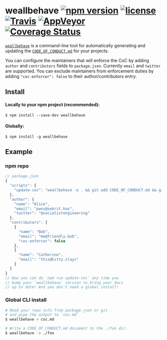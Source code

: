 # weallbehave [![npm version](https://img.shields.io/npm/v/weallbehave.svg)](https://npm.im/weallbehave) [![license](https://img.shields.io/npm/l/weallbehave.svg)](https://npm.im/weallbehave) [![Travis](https://img.shields.io/travis/wealljs/weallbehave.svg)](https://travis-ci.org/wealljs/weallbehave) [![AppVeyor](https://ci.appveyor.com/api/projects/status/github/wealljs/weallbehave?svg=true)](https://ci.appveyor.com/project/wealljs/weallbehave) [![Coverage Status](https://coveralls.io/repos/github/wealljs/weallbehave/badge.svg?branch=latest)](https://coveralls.io/github/wealljs/weallbehave?branch=latest)

[`weallbehave`](https://npm.im/weallbehave) is a command-line tool for automatically generating and updating the [`CODE_OF_CONDUCT.md`](https://help.github.com/articles/adding-a-code-of-conduct-to-your-project/) for your projects.

You can configure the maintainers that will enforce the CoC by adding `author` and `contributors` fields to `package.json`. Currently `email` and `twitter` are supported. You can exclude maintainers from enforcement duties by adding `"coc-enforcer": false` to their author/contributors entry.

## Install

#### Locally to your npm project (recommended):

`$ npm install --save-dev weallbehave`

#### Globally:

`$ npm install -g weallbehave`

## Example

### npm repo
```javascript
// package.json
{
  "scripts": {
    "update-coc": "weallbehave -o . && git add CODE_OF_CONDUCT.md && git commit -m 'docs(coc): updated CODE_OF_CONDUCT.md'"
  },
  "author": {
    "name": "Alice",
    "email": "pwnu@sekrit.hax",
    "twitter": "@socialistengineering"
  },
  "contributors": [
    {
      "name": "Bob",
      "email": "me@friendly.bob",
      "coc-enforcer": false
    },
    {
      "name": "Catherine",
      "email": "this@kitty.slays"
    }
  ]
}
// Now you can do `npm run update-coc` any time you
// bump your `weallbehave` version to bring your docs
// up to date! And you don't need a global install!
```

### Global CLI install
```sh
# Read your repo info from package.json or git
# and pipe the output to `coc.md`
$ weallbehave > coc.md

# Write a CODE_OF_CONDUCT.md document to the ./foo dir.
$ weallbehave -o ./foo
```

